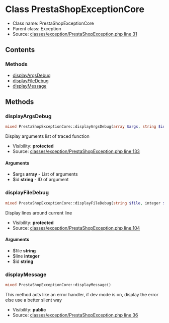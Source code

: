 Class PrestaShopExceptionCore
=====================





* Class name: PrestaShopExceptionCore
* Parent class: Exception
* Source: [classes/exception/PrestaShopException.php line 31](https://github.com/PrestaShop/PrestaShop/blob/1.5.2.0/classes/exception/PrestaShopException.php#L31)


Contents
--------



### Methods

* [displayArgsDebug](#method-displayArgsDebug)
* [displayFileDebug](#method-displayFileDebug)
* [displayMessage](#method-displayMessage)






Methods
-------


### <a name="method-displayArgsDebug"></a>displayArgsDebug

```php
mixed PrestaShopExceptionCore::displayArgsDebug(array $args, string $id)
```

Display arguments list of traced function



* Visibility: **protected**
* Source: [classes/exception/PrestaShopException.php line 133](https://github.com/PrestaShop/PrestaShop/blob/1.5.2.0/classes/exception/PrestaShopException.php#L133)


#### Arguments
* $args **array** - List of arguments
* $id **string** - ID of argument



### <a name="method-displayFileDebug"></a>displayFileDebug

```php
mixed PrestaShopExceptionCore::displayFileDebug(string $file, integer $line, string $id)
```

Display lines around current line



* Visibility: **protected**
* Source: [classes/exception/PrestaShopException.php line 104](https://github.com/PrestaShop/PrestaShop/blob/1.5.2.0/classes/exception/PrestaShopException.php#L104)


#### Arguments
* $file **string**
* $line **integer**
* $id **string**



### <a name="method-displayMessage"></a>displayMessage

```php
mixed PrestaShopExceptionCore::displayMessage()
```

This method acts like an error handler, if dev mode is on, display the error else use a better silent way



* Visibility: **public**
* Source: [classes/exception/PrestaShopException.php line 36](https://github.com/PrestaShop/PrestaShop/blob/1.5.2.0/classes/exception/PrestaShopException.php#L36)



